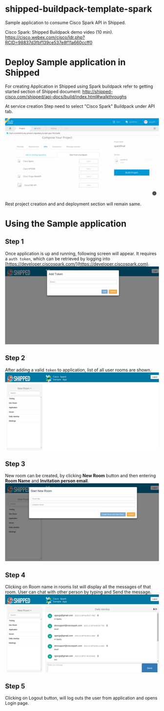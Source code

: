 # shipped-buildpack-template-spark

Sample application to consume Cisco Spark API in Shipped.

Cisco Spark: Shipped Buildpack demo video (10 min). https://cisco.webex.com/cisco/ldr.php?RCID=98837d3fbf139ce537e8f11a660ccff0

# Deploy Sample application in Shipped
For creating Application in Shipped using Spark buildpack refer to getting started section of Shipped document: http://shipped-cisco.com/shipped/api-docs/build/index.html#walkthroughs

At service creation Step need to select "Cisco Spark" Buildpack under API tab.

![Add Spark API](https://raw.githubusercontent.com/CiscoCloud/shipped-buildpack-template-spark/master/images/add-spark-api.png?token=ALeq8NvvZL-D6me8xrXyEpoUAocV5g8aks5Wp8rZwA%3D%3D)

Rest project creation and and deployment section will remain same.

# Using the Sample application

## Step 1
Once application is up and running, following screen will appear. It requires a `auth token`, which can be retrieved by logging into [https://developer.ciscospark.com/](https://developer.ciscospark.com).  
![Login](https://raw.githubusercontent.com/CiscoCloud/shipped-buildpack-template-spark/master/images/login.png?token=ALeq8C4Qj64BNmJ8tL2TDQ247m3-Wx8Tks5Wp8IVwA%3D%3D)

## Step 2
After adding a valid `token` to application, list of all user rooms are shown.
![Home](https://raw.githubusercontent.com/CiscoCloud/shipped-buildpack-template-spark/master/images/home.png?token=ALeq8PJX_3c6E34lDnc1RSauSk4SmN22ks5Wp8NowA%3D%3D)

## Step 3
New room can be created, by clicking **New Room** button and then entering **Room Name** and **Invitation person email**.  
![New Room](https://raw.githubusercontent.com/CiscoCloud/shipped-buildpack-template-spark/master/images/new-room.png?token=ALeq8IfutpB_sw_YUuTtQl4lTAOIoFrtks5Wp8OFwA%3D%3D)

## Step 4
Clicking on Room name in rooms list will display all the messages of that room. User can chat with other person by typing and Send the message.  
![Messages](https://raw.githubusercontent.com/CiscoCloud/shipped-buildpack-template-spark/master/images/messages.png?token=ALeq8DSEwSVGJixwl7bEeVUHW1YOV9AGks5Wp8NCwA%3D%3D)

## Step 5
Clicking on Logout button, will log outs the user from application and opens Login page.
